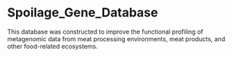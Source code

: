 # Spoilage_Gene_Database
This database was constructed to improve the functional profiling of metagenomic data from meat processing environments, meat products, and other food-related ecosystems.
